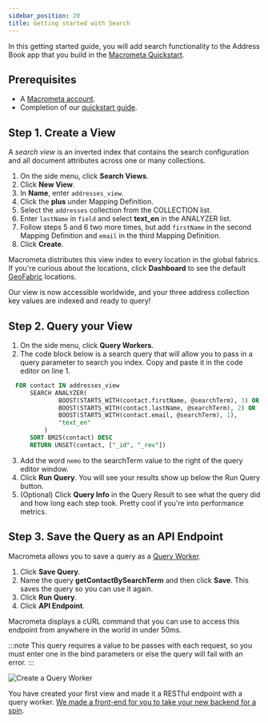 ```yaml
---
sidebar_position: 20
title: Getting started with Search
---
```


In this getting started guide, you will add search functionality to the Address Book app that you build in the [Macrometa Quickstart](https://macrometa.com/docs/quickstart).

## Prerequisites

- A [Macrometa account](https://auth-play.macrometa.io/sign-up).
- Completion of our [quickstart guide](https://macrometa.com/docs/quickstart).

## Step 1. Create a View

 A _search view_ is an inverted index that contains the search configuration and all document attributes across one or many collections.

1. On the side menu, click **Search Views**.
2. Click **New View**.
3. In **Name**, enter `addresses_view`.
4. Click the **plus** under Mapping Definition.
5. Select the `addresses` collection from the COLLECTION list. 
6. Enter `lastName` in `field` and select **text_en** in the ANALYZER list. 
7. Follow steps 5 and 6 two more times, but add `firstName` in the second Mapping Definition and `email` in the third Mapping Definition.
8. Click **Create**.

Macrometa distributes this view index to every location in the global fabrics. If you're curious about the locations, click **Dashboard** to see the default [GeoFabric](geofabrics/index.md) locations.

Our view is now accessible worldwide, and your three address collection key values are indexed and ready to query!

## Step 2. Query your View

1. On the side menu, click **Query Workers**.
2. The code block below is a search query that will allow you to pass in a query parameter to search you index. Copy and paste it in the code editor on line 1.

  ```sql
    FOR contact IN addresses_view
        SEARCH ANALYZER(
                BOOST(STARTS_WITH(contact.firstName, @searchTerm), 3) OR
                BOOST(STARTS_WITH(contact.lastName, @searchTerm), 2) OR 
                BOOST(STARTS_WITH(contact.email, @searchTerm), 1),
                "text_en"
            )
        SORT BM25(contact) DESC
        RETURN UNSET(contact, ["_id", "_rev"])
  ```

3. Add the word `nemo` to the searchTerm value to the right of the query editor window.
4. Click **Run Query**. You will see your results show up below the Run Query button.
5. (Optional) Click **Query Info** in the Query Result to see what the query did and how long each step took. Pretty cool if you're into performance metrics.

## Step 3. Save the Query as an API Endpoint

Macrometa allows you to save a query as a [Query Worker](queryworkers.md).

1. Click **Save Query**.
1. Name the query **getContactBySearchTerm** and then click **Save**. This saves the query so you can use it again.
1. Click **Run Query**.
1. Click **API Endpoint**.

Macrometa displays a cURL command that you can use to access this endpoint from anywhere in the world in under 50ms.

:::note
This query requires a value to be passes with each request, so you must enter one in the bind parameters or else the query will fail with an error.
:::

![Create a Query Worker](/img/quickstart/create-query-worker.png)

You have created your first view and made it a RESTful endpoint with a query worker. [We made a front-end for you to take your new backend for a spin](https://github.com/Macrometacorp/tutorial-addressbook-streams).
